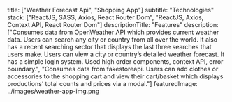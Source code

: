 title: ["Weather Forecast Api", "Shopping App"]
subtitle: "Technologies"
stack: ["ReactJS, SASS, Axios, React Router Dom", "ReactJS, Axios, Context API, React Router Dom"]
descriptionTitle: "Features"
description: ["Consumes data from OpenWeather API which provides current weather data. Users can search any city or country from all over the world. It also has a recent searching sector that displays the last three searches that users make. Users can view a city or country’s detailed weather forecast. It has a simple login system. Used high order components, context API, error boundary.", "Consumes data from fakestoreapi. Users can add clothes or accessories to the shopping cart and view their cart/basket which displays productions’ total counts and prices via a modal."]
featuredImage: ../images/weather-app-img.png
